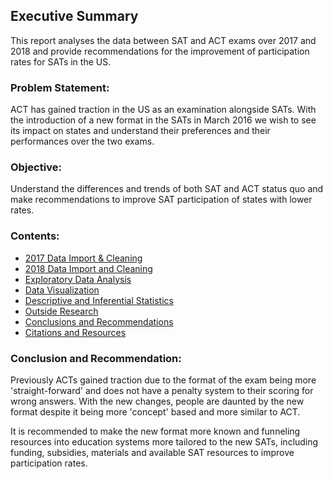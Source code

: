 ## Executive Summary

This report analyses the data between SAT and ACT exams over 2017 and 2018 and provide recommendations for the improvement of participation rates for SATs in the US.

### Problem Statement:
ACT has gained traction in the US as an examination alongside SATs. With the introduction of a new format in the SATs in March 2016 we wish to see its impact on states and understand their preferences and their performances over the two exams. 

### Objective:
Understand the differences and trends of both SAT and ACT status quo and make recommendations to improve SAT participation of states with lower rates. 

### Contents:
- [2017 Data Import & Cleaning](#Data-Import-and-Cleaning)
- [2018 Data Import and Cleaning](#2018-Data-Import-and-Cleaning)
- [Exploratory Data Analysis](#Exploratory-Data-Analysis)
- [Data Visualization](#Visualize-the-data)
- [Descriptive and Inferential Statistics](#Descriptive-and-Inferential-Statistics)
- [Outside Research](#Outside-Research)
- [Conclusions and Recommendations](#Conclusions-and-Recommendations)
- [Citations and Resources](#Citations-and-Resources)


### Conclusion and Recommendation:
Previously ACTs gained traction due to the format of the exam being more 'straight-forward' and does not have a penalty system to their scoring for wrong answers. With the new changes, people are daunted by the new format despite it being more 'concept' based and more similar to ACT. 


It is recommended to make the new format more known and funneling resources into education systems more tailored to the new SATs, including funding, subsidies, materials and available SAT resources to improve participation rates.